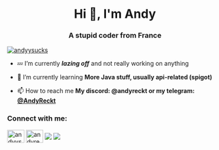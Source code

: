 
<!--
**AndyReckt/AndyReckt** is a ✨ _special_ ✨ repository because its `README.md` (this file) appears on your GitHub profile.

Here are some ideas to get you started:

- 🔭 I’m currently working on ...
- 🌱 I’m currently learning ...
- 👯 I’m looking to collaborate on ...
- 🤔 I’m looking for help with ...
- 💬 Ask me about ...
- 📫 How to reach me: ...
- 😄 Pronouns: ...
- ⚡ Fun fact: ...

- 🔭 I’m currently working on [Holiday](https://github.com/andyreckt/holiday)
-->
<h1 align="center">Hi 👋, I'm Andy</h1>
<h3 align="center">A stupid coder from France</h3>

<p align="left"> <a href="https://twitter.com/andyysucks" target="blank"><img src="https://img.shields.io/twitter/follow/andyysucks?logo=twitter&style=for-the-badge" alt="andyysucks" /></a> </p>

- 💤 I’m currently ***lazing off*** and not really working on anything

- 🌱 I’m currently learning **More Java stuff, usually api-related (spigot)**

- 📫 How to reach me **My discord: @andyreckt or my telegram: [@AndyReckt](https://t.me/andyreckt)**

<h3 align="left">Connect with me:</h3>
<p align="left">
<a href="https://twitter.com/andyysucks" target="blank"><img align="center" src="https://raw.githubusercontent.com/rahuldkjain/github-profile-readme-generator/master/src/images/icons/Social/twitter.svg" alt="andyysucks" height="30" width="40" /></a>
<a href="https://instagram.com/andyreckt" target="blank"><img align="center" src="https://raw.githubusercontent.com/rahuldkjain/github-profile-readme-generator/master/src/images/icons/Social/instagram.svg" alt="andyreckt" height="30" width="40" /></a>
<a href="https://xyl.lol/andy" target ="blank"><img align="center" src="https://discord.c99.nl/widget/theme-3/358630351343714304.png"/></a>
<img align ="center" src="https://spotify-github-profile.vercel.app/api/view.svg?uid=31zwgaagfgz3uncutumowr2g2yxq&amp;redirect=true][https://spotify-github-profile.vercel.app/api/view.svg?uid=31zwgaagfgz3uncutumowr2g2yxq&amp;cover_image=true&amp;theme=natemoo-re&amp;show_offline=true&amp;bar_color=53b14f&amp;bar_color_cover=true"/>
</p>

<!--
<h3 align="left">Languages and Infos:</h3>
<p align="center"><img align="center" src="https://github.com/AndyReckt/github-stats/blob/master/generated/overview.svg"><img align="center" src="https://github.com/AndyReckt/github-stats/blob/master/generated/languages.svg"></p>
-->

